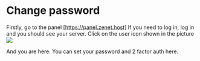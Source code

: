 # Change password
Firstly, go to the panel [https://panel.zenet.host]
If you need to log in, log in and you should see your server. 
Click on the user icon shown in the picture
![](https://cdn.discordapp.com/attachments/911733230795911230/911733242040819712/unknown.png)

And you are here. You can set your password and 2 factor auth here.
